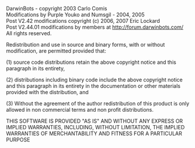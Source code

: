 DarwinBots - copyright 2003 Carlo Comis  
Modifications by Purple Youko and Numsgil - 2004, 2005  
Post V2.42 modifications copyright (c) 2006, 2007 Eric Lockard  
Post V2.44.01 modifications by members at http://forum.darwinbots.com/  
All rights reserved.

Redistribution and use in source and binary forms, with or without
modification, are permitted provided that:

(1) source code distributions retain the above copyright notice and this
paragraph in its entirety,

(2) distributions including binary code include the above copyright
notice and this paragraph in its entirety in the documentation or other
materials provided with the distribution, and

(3) Without the agreement of the author redistribution of this product
is only allowed in non commercial terms and non profit distributions.

THIS SOFTWARE IS PROVIDED "AS IS" AND WITHOUT ANY EXPRESS OR IMPLIED
WARRANTIES, INCLUDING, WITHOUT LIMITATION, THE IMPLIED WARRANTIES OF
MERCHANTABILITY AND FITNESS FOR A PARTICULAR PURPOSE
